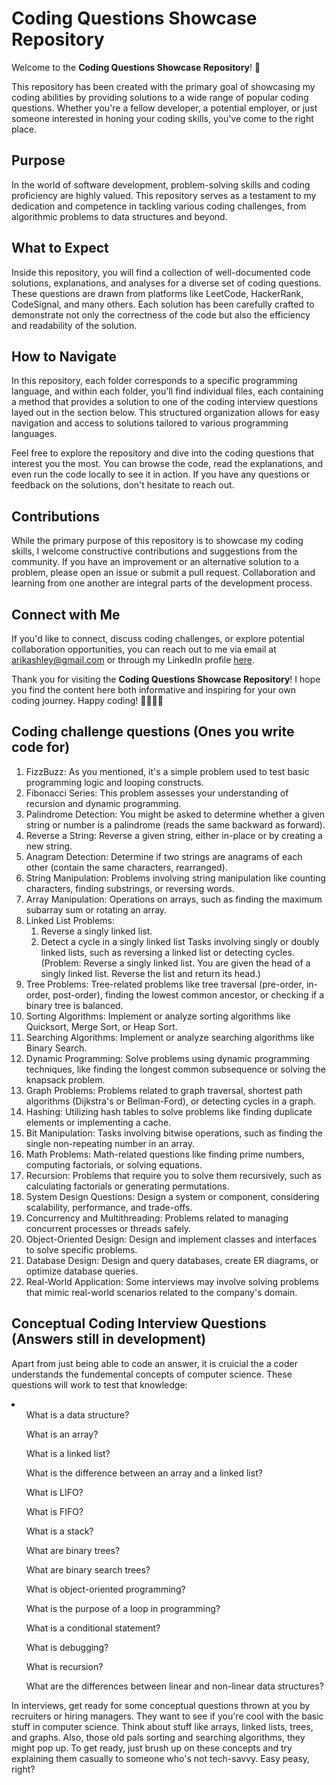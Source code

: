 # Coding Questions Showcase Repository

Welcome to the **Coding Questions Showcase Repository**! 🚀

This repository has been created with the primary goal of showcasing my coding abilities by providing solutions to a wide range of popular coding questions. Whether you're a fellow developer, a potential employer, or just someone interested in honing your coding skills, you've come to the right place.

## Purpose

In the world of software development, problem-solving skills and coding proficiency are highly valued. This repository serves as a testament to my dedication and competence in tackling various coding challenges, from algorithmic problems to data structures and beyond.

## What to Expect

Inside this repository, you will find a collection of well-documented code solutions, explanations, and analyses for a diverse set of coding questions. These questions are drawn from platforms like LeetCode, HackerRank, CodeSignal, and many others. Each solution has been carefully crafted to demonstrate not only the correctness of the code but also the efficiency and readability of the solution.

## How to Navigate

In this repository, each folder corresponds to a specific programming language, and within each folder, you'll find individual files, each containing a method that provides a solution to one of the coding interview questions layed out in the section below.
This structured organization allows for easy navigation and access to solutions tailored to various programming languages.

Feel free to explore the repository and dive into the coding questions that interest you the most. You can browse the code, read the explanations, and even run the code locally to see it in action. If you have any questions or feedback on the solutions, don't hesitate to reach out.

## Contributions

While the primary purpose of this repository is to showcase my coding skills, I welcome constructive contributions and suggestions from the community. If you have an improvement or an alternative solution to a problem, please open an issue or submit a pull request. Collaboration and learning from one another are integral parts of the development process.

## Connect with Me

If you'd like to connect, discuss coding challenges, or explore potential collaboration opportunities, you can reach out to me via email at [arikashley@gmail.com](arikashley@gmail.com) or through my LinkedIn profile [here](https://www.linkedin.com/in/ashley-arik-7304011a1/).

Thank you for visiting the **Coding Questions Showcase Repository**! I hope you find the content here both informative and inspiring for your own coding journey. Happy coding! 👩‍💻👨‍💻

## Coding challenge questions (Ones you write code for)
1. FizzBuzz: As you mentioned, it's a simple problem used to test basic programming logic and looping constructs.
2. Fibonacci Series: This problem assesses your understanding of recursion and dynamic programming.
3. Palindrome Detection: You might be asked to determine whether a given string or number is a palindrome (reads the same backward as forward).
4. Reverse a String: Reverse a given string, either in-place or by creating a new string.
5. Anagram Detection: Determine if two strings are anagrams of each other (contain the same characters, rearranged).
6. String Manipulation: Problems involving string manipulation like counting characters, finding substrings, or reversing words.
7. Array Manipulation: Operations on arrays, such as finding the maximum subarray sum or rotating an array.
8. Linked List Problems: 
    1. Reverse a singly linked list.
    2. Detect a cycle in a singly linked list
Tasks involving singly or doubly linked lists, such as reversing a linked list or detecting cycles.
    (Problem: Reverse a singly linked list.
    You are given the head of a singly linked list. Reverse the list and return its head.)
9. Tree Problems: Tree-related problems like tree traversal (pre-order, in-order, post-order), finding the lowest common ancestor, or checking if a binary tree is balanced.
10. Sorting Algorithms: Implement or analyze sorting algorithms like Quicksort, Merge Sort, or Heap Sort.
11. Searching Algorithms: Implement or analyze searching algorithms like Binary Search.
12. Dynamic Programming: Solve problems using dynamic programming techniques, like finding the longest common subsequence or solving the knapsack problem.
13. Graph Problems: Problems related to graph traversal, shortest path algorithms (Dijkstra's or Bellman-Ford), or detecting cycles in a graph.
14. Hashing: Utilizing hash tables to solve problems like finding duplicate elements or implementing a cache.
15. Bit Manipulation: Tasks involving bitwise operations, such as finding the single non-repeating number in an array.
16. Math Problems: Math-related questions like finding prime numbers, computing factorials, or solving equations.
17. Recursion: Problems that require you to solve them recursively, such as calculating factorials or generating permutations.
18. System Design Questions: Design a system or component, considering scalability, performance, and trade-offs.
19.  Concurrency and Multithreading: Problems related to managing concurrent processes or threads safely.
20. Object-Oriented Design: Design and implement classes and interfaces to solve specific problems.
21. Database Design: Design and query databases, create ER diagrams, or optimize database queries.
22. Real-World Application: Some interviews may involve solving problems that mimic real-world scenarios related to the company's domain.

## Conceptual Coding Interview Questions (Answers still in development)
Apart from just being able to code an answer, it is cruicial the a coder understands the fundemental concepts of computer science. These questions will work to test that knowledge:
<li>
    <ol> What is a data structure? </ol>
    <ol> What is an array? </ol>
    <ol> What is a linked list? </ol>
    <ol> What is the difference between an array and a linked list? </ol>
    <ol> What is LIFO? </ol>
    <ol> What is FIFO? </ol>
    <ol> What is a stack? </ol>
    <ol> What are binary trees? </ol>
    <ol> What are binary search trees? </ol>
    <ol> What is object-oriented programming? </ol>
    <ol> What is the purpose of a loop in programming? </ol>
    <ol> What is a conditional statement? </ol>
    <ol> What is debugging? </ol>
    <ol> What is recursion? </ol>
    <ol> What are the differences between linear and non-linear data structures? </ol>
</li>
In interviews, get ready for some conceptual questions thrown at you by recruiters or hiring managers. They want to see if you're cool with the basic stuff in computer science.
Think about stuff like arrays, linked lists, trees, and graphs. Also, those old pals sorting and searching algorithms, they might pop up.
To get ready, just brush up on these concepts and try explaining them casually to someone who's not tech-savvy. Easy peasy, right?
